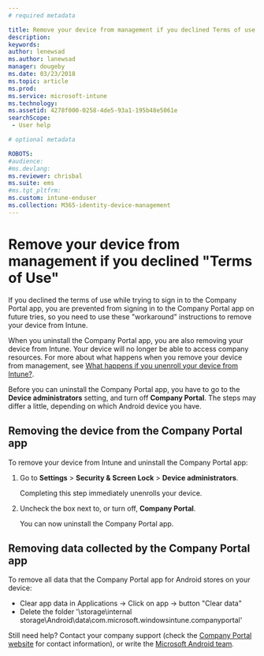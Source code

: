 ```yaml
---
# required metadata

title: Remove your device from management if you declined Terms of use | Microsoft Docs
description:
keywords:
author: lenewsad
ms.author: lanewsad
manager: dougeby
ms.date: 03/23/2018
ms.topic: article
ms.prod:
ms.service: microsoft-intune
ms.technology:
ms.assetid: 4278f000-0258-4de5-93a1-195b48e5061e
searchScope:
 - User help

# optional metadata

ROBOTS:
#audience:
#ms.devlang:
ms.reviewer: chrisbal
ms.suite: ems
#ms.tgt_pltfrm:
ms.custom: intune-enduser
ms.collection: M365-identity-device-management
---
```



# Remove your device from management if you declined "Terms of Use"

If you declined the terms of use while trying to sign in to the Company Portal app, you are prevented from signing in to the Company Portal app on future tries, so you need to use these "workaround" instructions to remove your device from Intune.

When you uninstall the Company Portal app, you are also removing your device from Intune. Your device will no longer be able to access company resources. For more about what happens when you remove your device from management, see [What happens if you unenroll your device from Intune?](what-happens-if-you-unenroll-your-device-from-intune-android.md).

Before you can uninstall the Company Portal app, you have to go to the **Device administrators** setting, and turn off **Company Portal**. The steps may differ a little, depending on which Android device you have.

## Removing the device from the Company Portal app

To remove your device from Intune and uninstall the Company Portal app:

1.  Go to **Settings** &gt; **Security &amp; Screen Lock** &gt; **Device administrators**.

    Completing this step immediately unenrolls your device.

2.  Uncheck the box next to, or turn off, **Company Portal**.

    You can now uninstall the Company Portal app.

## Removing data collected by the Company Portal app

To remove all data that the Company Portal app for Android stores on your device:

  -	Clear app data in Applications -> Click on app -> button "Clear data"
  -	Delete the folder '\storage\internal storage\Android\data\com.microsoft.windowsintune.companyportal'


Still need help? Contact your company support (check the [Company Portal website](https://go.microsoft.com/fwlink/?linkid=2010980) for contact information), or write the <a href="mailto:wintunedroidfbk@microsoft.com?subject=I'm having unenrolling my Android device&body=Describe the issue you're experiencing here.">Microsoft Android team</a>.
